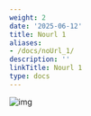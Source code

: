 ```yaml
---
weight: 2
date: '2025-06-12'
title: Nourl 1
aliases:
- /docs/noUrl_1/
description: ''
linkTitle: Nourl 1
type: docs
---
```


![img]()
